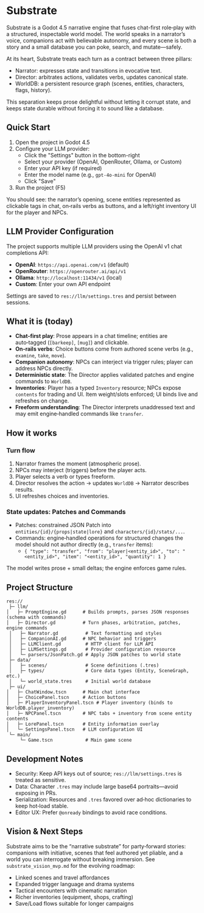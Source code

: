 # Substrate

Substrate is a Godot 4.5 narrative engine that fuses chat-first role‑play with a structured, inspectable world model. The world speaks in a narrator’s voice, companions act with believable autonomy, and every scene is both a story and a small database you can poke, search, and mutate—safely.

At its heart, Substrate treats each turn as a contract between three pillars:
- Narrator: expresses state and transitions in evocative text.
- Director: arbitrates actions, validates verbs, updates canonical state.
- WorldDB: a persistent resource graph (scenes, entities, characters, flags, history).

This separation keeps prose delightful without letting it corrupt state, and keeps state durable without forcing it to sound like a database.

## Quick Start

1. Open the project in Godot 4.5
2. Configure your LLM provider:
   - Click the "Settings" button in the bottom-right
   - Select your provider (OpenAI, OpenRouter, Ollama, or Custom)
   - Enter your API key (if required)
   - Enter the model name (e.g., `gpt-4o-mini` for OpenAI)
   - Click "Save"
3. Run the project (F5)

You should see: the narrator’s opening, scene entities represented as clickable tags in chat, on‑rails verbs as buttons, and a left/right inventory UI for the player and NPCs.

## LLM Provider Configuration

The project supports multiple LLM providers using the OpenAI v1 chat completions API:

- **OpenAI**: `https://api.openai.com/v1` (default)
- **OpenRouter**: `https://openrouter.ai/api/v1`
- **Ollama**: `http://localhost:11434/v1` (local)
- **Custom**: Enter your own API endpoint

Settings are saved to `res://llm/settings.tres` and persist between sessions.

## What it is (today)

- **Chat-first play**: Prose appears in a chat timeline; entities are auto‑tagged (`[barkeep]`, `[mug]`) and clickable.
- **On‑rails verbs**: Choice buttons come from authored scene verbs (e.g., `examine`, `take`, `move`).
- **Companion autonomy**: NPCs can interject via trigger rules; player can address NPCs directly.
- **Deterministic state**: The Director applies validated patches and engine commands to `WorldDB`.
- **Inventories**: Player has a typed `Inventory` resource; NPCs expose `contents` for trading and UI. Item weight/slots enforced; UI binds live and refreshes on change.
- **Freeform understanding**: The Director interprets unaddressed text and may emit engine‑handled commands like `transfer`.

## How it works

### Turn flow
1) Narrator frames the moment (atmospheric prose).
2) NPCs may interject (triggers) before the player acts.
3) Player selects a verb or types freeform.
4) Director resolves the action → updates `WorldDB` → Narrator describes results.
5) UI refreshes choices and inventories.

### State updates: Patches and Commands
- Patches: constrained JSON Patch into `entities/{id}/{props|state|lore}` and `characters/{id}/stats/...`.
- Commands: engine‑handled operations for structured changes the model should not author directly (e.g., `transfer` items):
  - `{ "type": "transfer", "from": "player|<entity_id>", "to": "<entity_id>", "item": "<entity_id>", "quantity": 1 }`

The model writes prose + small deltas; the engine enforces game rules.

## Project Structure

```
res://
 ├─ llm/
│   ├─ PromptEngine.gd      # Builds prompts, parses JSON responses (schema with commands)
│   ├─ Director.gd          # Turn phases, arbitration, patches, engine commands
 │   ├─ Narrator.gd          # Text formatting and styles
 │   ├─ CompanionAI.gd      # NPC behavior and triggers
 │   ├─ LLMClient.gd         # HTTP client for LLM API
 │   ├─ LLMSettings.gd       # Provider configuration resource
 │   └─ parsers/JsonPatch.gd # Apply JSON patches to world state
 ├─ data/
 │   ├─ scenes/              # Scene definitions (.tres)
 │   ├─ types/               # Core data types (Entity, SceneGraph, etc.)
 │   └─ world_state.tres     # Initial world database
 ├─ ui/
│   ├─ ChatWindow.tscn      # Main chat interface
│   ├─ ChoicePanel.tscn     # Action buttons
│   ├─ PlayerInventoryPanel.tscn # Player inventory (binds to WorldDB.player_inventory)
│   ├─ NPCPanel.tscn        # NPC tabs + inventory from scene entity contents
│   ├─ LorePanel.tscn       # Entity information overlay
│   └─ SettingsPanel.tscn   # LLM configuration UI
 └─ main/
     └─ Game.tscn            # Main game scene
```

## Development Notes

- Security: Keep API keys out of source; `res://llm/settings.tres` is treated as sensitive.
- Data: Character `.tres` may include large base64 portraits—avoid exposing in PRs.
- Serialization: Resources and `.tres` favored over ad‑hoc dictionaries to keep hot‑load stable.
- Editor UX: Prefer `@onready` bindings to avoid race conditions.

## Vision & Next Steps

Substrate aims to be the “narrative substrate” for party‑forward stories: companions with initiative, scenes that feel authored yet pliable, and a world you can interrogate without breaking immersion. See `substrate_vision_mvp.md` for the evolving roadmap:
- Linked scenes and travel affordances
- Expanded trigger language and drama systems
- Tactical encounters with cinematic narration
- Richer inventories (equipment, shops, crafting)
- Save/Load flows suitable for longer campaigns

